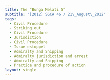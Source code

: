 ```yaml
---
title: The “Bunga Melati 5”
subtitle: "[2012] SGCA 46 / 21\_August\_2012"
tags:
  - Civil Procedure
  - Striking out
  - Civil Procedure
  - Jurisdiction
  - Civil Procedure
  - Issue estoppel
  - Admiralty and Shipping
  - Admiralty jurisdiction and arrest
  - Admiralty and Shipping
  - Practice and procedure of action
layout: single
---
```


